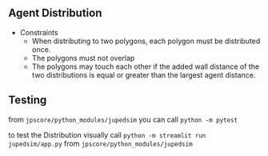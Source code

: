 ## Agent Distribution
* Constraints
	* When distributing to two polygons, each polygon must be distributed once.
	* The polygons must not overlap
	* The polygons may touch each other if the added wall distance of the two distributions is equal or greater than the largest agent distance.

## Testing

from ```jpscore/python_modules/jupedsim``` you can call ```python -m pytest```

to test the Distribution visually call ```python -m streamlit run jupedsim/app.py``` from ```jpscore/python_modules/jupedsim```
